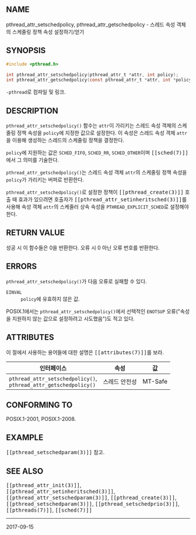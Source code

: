 ## NAME

pthread_attr_setschedpolicy, pthread_attr_getschedpolicy - 스레드 속성 객체의 스케줄링 정책 속성 설정하기/얻기

## SYNOPSIS

```c
#include <pthread.h>

int pthread_attr_setschedpolicy(pthread_attr_t *attr, int policy);
int pthread_attr_getschedpolicy(const pthread_attr_t *attr, int *policy);
```

`-pthread`로 컴파일 및 링크.

## DESCRIPTION

`pthread_attr_setschedpolicy()` 함수는 `attr`이 가리키는 스레드 속성 객체의 스케줄링 정책 속성을 `policy`에 지정한 값으로 설정한다. 이 속성은 스레드 속성 객체 `attr`을 이용해 생성하는 스레드의 스케줄링 정책을 결정한다.

`policy`에 지원하는 값은 `SCHED_FIFO`, `SCHED_RR`, `SCHED_OTHER`이며 <tt>[[sched(7)]]</tt>에서 그 의미를 기술한다.

`pthread_attr_getschedpolicy()`는 스레드 속성 객체 `attr`의 스케줄링 정책 속성을 `policy`가 가리키는 버퍼로 반환한다.

`pthread_attr_setschedpolicy()`로 설정한 정책이 <tt>[[pthread_create(3)]]</tt> 호출 때 효과가 있으려면 호출자가 <tt>[[pthread_attr_setinheritsched(3)]]</tt>를 사용해 속성 객체 `attr`의 스케줄러 상속 속성을 `PTHREAD_EXPLICIT_SCHED`로 설정해야 한다.

## RETURN VALUE

성공 시 이 함수들은 0을 반환한다. 오류 시 0 아닌 오류 번호를 반환한다.

## ERRORS

`pthread_attr_setschedpolicy()`가 다음 오류로 실패할 수 있다.

<dl>
<dt><code>EINVAL</code></dt>
<dd><code>policy</code>에 유효하지 않은 값.</dd>
</dl>

POSIX.1에서는 `pthread_attr_setschedpolicy()`에서 선택적인 `ENOTSUP` 오류("속성을 지원하지 않는 값으로 설정하려고 시도했음")도 적고 있다.

## ATTRIBUTES

이 절에서 사용하는 용어들에 대한 설명은 <tt>[[attributes(7)]]</tt>를 보라.

| 인터페이스 | 속성 | 값 |
| --- | --- | --- |
| `pthread_attr_setschedpolicy()`,<br>`pthread_attr_getschedpolicy()` | 스레드 안전성 | MT-Safe |

## CONFORMING TO

POSIX.1-2001, POSIX.1-2008.

## EXAMPLE

<tt>[[pthread_setschedparam(3)]]</tt> 참고.

## SEE ALSO

<tt>[[pthread_attr_init(3)]]</tt>, <tt>[[pthread_attr_setinheritsched(3)]]</tt>, <tt>[[pthread_attr_setschedparam(3)]]</tt>, <tt>[[pthread_create(3)]]</tt>, <tt>[[pthread_setschedparam(3)]]</tt>, <tt>[[pthread_setschedprio(3)]]</tt>, <tt>[[pthreads(7)]]</tt>, <tt>[[sched(7)]]</tt>

----

2017-09-15

